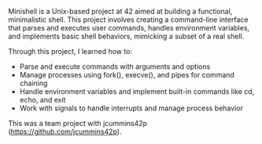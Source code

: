 Minishell is a Unix-based project at 42 aimed at building a functional, minimalistic shell. This project involves creating a command-line interface that parses and executes user commands, handles environment variables, and implements basic shell behaviors, mimicking a subset of a real shell.

Through this project, I learned how to:

- Parse and execute commands with arguments and options
- Manage processes using fork(), execve(), and pipes for command chaining
- Handle environment variables and implement built-in commands like cd, echo, and exit
- Work with signals to handle interrupts and manage process behavior

This was a team project with jcummins42p (https://github.com/jcummins42p).
